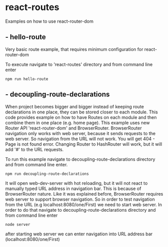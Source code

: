 # react-routes
Examples on how to use react-router-dom

## - hello-route
Very basic route example, that requires minimum configuration for react-router-dom

To execute navigate to 'react-routes' directory and from command line enter

```
npm run hello-route
```

## - decoupling-route-declarations
When project becomes bigger and bigger instead of keeping route declarations in one place, they can be stored closer to each module. This code provides example on how to have Routes on each module and then combine them in one place (e.g. home page). This example uses new Router API 'react-router-dom' and BrowserRouter. BrowserRouter navigation only works with web server, because it sends requests to the web server. So navigation from the URL will not work. You will get 404 - Page is not found error. Changing Router to HashRouter will work, but it will add '#' to the URL requests.

To run this example navigate to decoupling-route-declarations directory and from command line enter.

```
npm run decoupling-route-declarations
```

It will open web-dev-server with hot reloading, but it will not react to manually typed URL address in navigation bar. This is because of BrowserRouter nature. Like it was explained before, BrowserRouter requires web server to support browser navigation. So in order to test navigation from the URL (e.g localhost:8080/one/First) we need to start web server. In order to do that navigate to decoupling-route-declarations directory and from command line enter

```
node server
```
after starting web server we can enter navigation into URL address bar (localhost:8080/one/First)